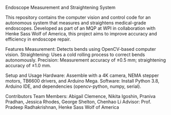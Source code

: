Endoscope Measurement and Straightening System


This repository contains the computer vision and control code for an autonomous system that measures and straightens medical-grade endoscopes. Developed as part of an MQP at WPI in collaboration with Henke Sass Wolf of America, this project aims to improve accuracy and efficiency in endoscope repair.

Features
Measurement: Detects bends using OpenCV-based computer vision.
Straightening: Uses a cold rolling process to correct bends autonomously.
Precision: Measurement accuracy of ±0.5 mm; straightening accuracy of ±1.0 mm.

Setup and Usage
Hardware: Assemble with a 4K camera, NEMA stepper motors, TB6600 drivers, and Arduino Mega.
Software: Install Python 3.8, Arduino IDE, and dependencies (opencv-python, numpy, serial).

Contributors
Team Members: Abigail Clemence, Nikita Igoshin, Praniva Pradhan, Jessica Rhodes, George Shelton, Chenhao Li
Advisor: Prof. Pradeep Radhakrishnan, Henke Sass Wolf of America
